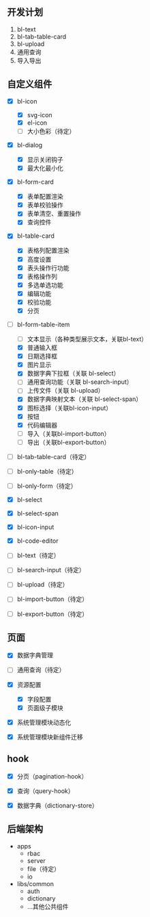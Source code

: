## 开发计划

1. bl-text
2. bl-tab-table-card
3. bl-upload
4. 通用查询
5. 导入导出



## 自定义组件

- [x] bl-icon
  - [x] svg-icon
  - [x] el-icon
  - [ ] 大小色彩（待定）
- [x] bl-dialog
  - [x] 显示关闭钩子
  - [x] 最大化最小化
- [x] bl-form-card
  - [x] 表单配置渲染
  - [x] 表单校验操作
  - [x] 表单清空、重置操作
  - [x] 查询控件
- [x] bl-table-card
  - [x] 表格列配置渲染
  - [x] 高度设置
  - [x] 表头操作行功能
  - [x] 表格操作列
  - [x] 多选单选功能
  - [x] 编辑功能
  - [x] 校验功能
  - [x] 分页
- [ ] bl-form-table-item
  - [ ] 文本显示（各种类型展示文本，关联bl-text）
  - [x] 普通输入框
  - [x] 日期选择框
  - [x] 图片显示
  - [x] 数据字典下拉框（关联 bl-select）
  - [ ] 通用查询功能（关联 bl-search-input）
  - [ ] 上传文件（关联 bl-upload）
  - [x] 数据字典映射文本（关联 bl-select-span）
  - [x] 图标选择（关联bl-icon-input）
  - [x] 按钮
  - [x] 代码编辑器
  - [ ] 导入（关联bl-import-button）
  - [ ] 导出（关联bl-export-button）
- [ ] bl-tab-table-card（待定）
- [ ] bl-only-table（待定）
- [ ] bl-only-form（待定）
- [x] bl-select
- [x] bl-select-span
- [x] bl-icon-input
- [x] bl-code-editor
- [ ] bl-text（待定）
- [ ] bl-search-input（待定）
- [ ] bl-upload（待定）
- [ ] bl-import-button（待定）
- [ ] bl-export-button（待定）



## 页面

- [x] 数据字典管理
- [ ] 通用查询（待定）
- [x] 资源配置
  - [x] 字段配置
  - [x] 页面级子模块
- [x] 系统管理模块动态化
- [x] 系统管理模块新组件迁移





## hook

- [x] 分页（pagination-hook）
- [x] 查询（query-hook）
- [x] 数据字典（dictionary-store）





## 后端架构

- apps
  - rbac
  - server
  - file（待定）
  - io
- libs/common
  - auth
  - dictionary
  - ...其他公共组件



